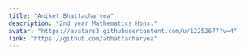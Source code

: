 ```yaml
---
title: "Aniket Bhattacharyea"
description: "2nd year Mathematics Hons."
avatar: "https://avatars3.githubusercontent.com/u/12252677?v=4"
link: "https://github.com/abhattacharyea"
---
```

